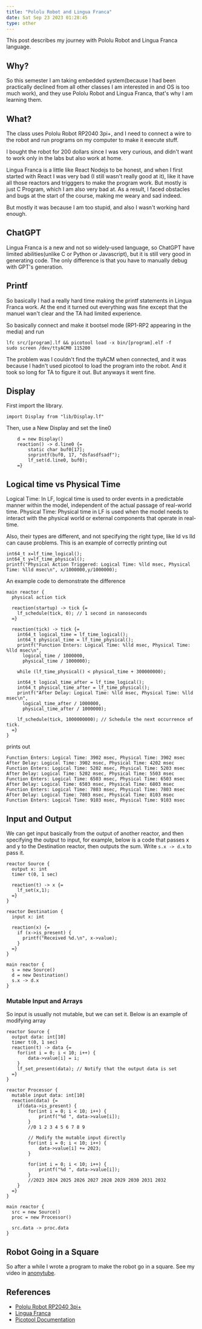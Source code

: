 ```yaml
---
title: "Pololu Robot and Lingua Franca"
date: Sat Sep 23 2023 01:28:45
type: other
---
```

This post describes my journey with Pololu Robot and Lingua Franca
language.

## Why?

So this semester I am taking embedded system(because I had been
practically declined from all other classes I am interested in and OS is
too much work), and they use Pololu Robot and Lingua Franca, that\'s why
I am learning them.

## What?

The class uses Pololu Robot RP2040 3pi+, and I need to connect a wire to
the robot and run programs on my computer to make it execute stuff.

I bought the robot for 200 dollars since I was very curious, and didn\'t
want to work only in the labs but also work at home.

Lingua Franca is a little like React Nodejs to be honest, and when I
first started with React I was very bad (I still wasn\'t really good at
it), like it have all those reactors and trigggers to make the program
work. But mostly is just C Program, which I am also very bad at. As a
result, I faced obstacles and bugs at the start of the course, making me
weary and sad indeed.

But mostly it was because I am too stupid, and also I wasn\'t working
hard enough.

## ChatGPT

Lingua Franca is a new and not so widely-used language, so ChatGPT have
limited abilities(unlike C or Python or Javascript), but it is still
very good in generating code. The only difference is that you have to
manually debug with GPT\'s generation.

## Printf

So basically I had a really hard time making the printf statements in
Lingua Franca work. At the end it turned out everything was fine except
that the manuel wan\'t clear and the TA had limited experience.

So basically connect and make it bootsel mode (RP1-RP2 appearing in the
media) and run

    lfc src/[program].lf && picotool load -x bin/[program].elf -f
    sudo screen /dev/ttyACM0 115200

The problem was I couldn\'t find the ttyACM when connected, and it was
because I hadn\'t used picotool to load the program into the robot. And
it took so long for TA to figure it out. But anyways it went fine.

## Display

First import the library.

    import Display from "lib/Display.lf"

Then, use a New Display and set the line0

        d = new Display()
        reaction() -> d.line0 {=
            static char buf0[17];
            snprintf(buf0, 17, "dsfasdfsadf");
            lf_set(d.line0, buf0);
        =}

## Logical time vs Physical Time

Logical Time: In LF, logical time is used to order events in a
predictable manner within the model, independent of the actual passage
of real-world time. Physical Time: Physical time in LF is used when the
model needs to interact with the physical world or external components
that operate in real-time.

Also, their types are different, and not specifying the right type, like
ld vs lld can cause problems. This is an example of correctly printing
out

    int64_t x=lf_time_logical();
    int64_t y=lf_time_physical();
    printf("Physical Action Triggered: Logical Time: %lld msec, Physical Time: %lld msec\n", x/1000000,y/1000000);

An example code to demonstrate the difference

    main reactor {
      physical action tick

      reaction(startup) -> tick {=
        lf_schedule(tick, 0); // 1 second in nanoseconds
      =}

      reaction(tick) -> tick {=
        int64_t logical_time = lf_time_logical();
        int64_t physical_time = lf_time_physical();
        printf("Function Enters: Logical Time: %lld msec, Physical Time: %lld msec\n",
          logical_time / 1000000,
          physical_time / 1000000);

        while (lf_time_physical() < physical_time + 300000000);

        int64_t logical_time_after = lf_time_logical();
        int64_t physical_time_after = lf_time_physical();
        printf("After Delay: Logical Time: %lld msec, Physical Time: %lld msec\n",
          logical_time_after / 1000000,
          physical_time_after / 1000000);

        lf_schedule(tick, 1000000000); // Schedule the next occurrence of tick.
      =}
    }

prints out

    Function Enters: Logical Time: 3902 msec, Physical Time: 3902 msec
    After Delay: Logical Time: 3902 msec, Physical Time: 4202 msec
    Function Enters: Logical Time: 5202 msec, Physical Time: 5203 msec
    After Delay: Logical Time: 5202 msec, Physical Time: 5503 msec
    Function Enters: Logical Time: 6503 msec, Physical Time: 6503 msec
    After Delay: Logical Time: 6503 msec, Physical Time: 6803 msec
    Function Enters: Logical Time: 7803 msec, Physical Time: 7803 msec
    After Delay: Logical Time: 7803 msec, Physical Time: 8103 msec
    Function Enters: Logical Time: 9103 msec, Physical Time: 9103 msec

## Input and Output

We can get input basically from the output of another reactor, and then
specifying the output to input, for example, below is a code that passes
x and y to the Destination reactor, then outputs the sum. Write
`s.x -> d.x` to pass it.

    reactor Source {
      output x: int
      timer t(0, 1 sec)

      reaction(t) -> x {=
        lf_set(x,1);
      =}
    }

    reactor Destination {
      input x: int

      reaction(x) {=
        if (x->is_present) {
          printf("Received %d.\n", x->value);
        }
      =}
    }

    main reactor {
      s = new Source()
      d = new Destination()
      s.x -> d.x
    }

### Mutable Input and Arrays

So input is usually not mutable, but we can set it. Below is an example
of modifying array

    reactor Source {
      output data: int[10]
      timer t(0, 1 sec)
      reaction(t) -> data {=
        for(int i = 0; i < 10; i++) {
            data->value[i] = i;
        }
        lf_set_present(data); // Notify that the output data is set
      =}
    }

    reactor Processor {
      mutable input data: int[10]
      reaction(data) {=
        if(data->is_present) {
            for(int i = 0; i < 10; i++) {
                printf("%d ", data->value[i]);
            }
            //0 1 2 3 4 5 6 7 8 9

            // Modify the mutable input directly
            for(int i = 0; i < 10; i++) {
                data->value[i] += 2023;
            }

            for(int i = 0; i < 10; i++) {
                printf("%d ", data->value[i]);
            }
            //2023 2024 2025 2026 2027 2028 2029 2030 2031 2032
        }
      =}
    }

    main reactor {
      src = new Source()
      proc = new Processor()

      src.data -> proc.data
    }

## Robot Going in a Square

So after a while I wrote a program to make the robot go in a square. See my video in [anonytube](https://anonytube.jimchen.me).

## References

- [Pololu Robot RP2040 3pi+](https://www.pololu.com/product/5029)
- [Lingua Franca](https://www.lf-lang.org/)
- [Picotool Documentation](https://github.com/raspberrypi/picotool)
